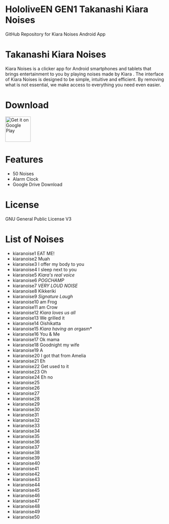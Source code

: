 # HololiveEN GEN1 Takanashi Kiara Noises
 GitHub Repository for Kiara Noises Android App

# Takanashi Kiara Noises
Kiara Noises is a clicker app for Android smartphones and tablets that brings entertainment to you by playing noises made by Kiara .
The interface of Kiara Noises is designed to be simple, intuitive and efficient. By removing what is not essential, we make access to everything you need even easier.

# Download
[<img src="https://play.google.com/intl/en_us/badges/images/generic/en_badge_web_generic.png"
alt="Get it on Google Play"
height="80">](https://play.google.com/store/apps/details?id=com.yuzumin.kiaranoises)

# Features
* 50 Noises
* Alarm Clock
* Google Drive Download

# License
GNU General Public License V3

# List of Noises
* kiaranoise1  EAT ME!
* kiaranoise2  Muah
* kiaranoise3  I offer my body to you
* kiaranoise4  I sleep next to you
* kiaranoise5  *Kiara's real voice*
* kiaranoise6  *POGCHAMP*
* kiaranoise7  *VERY LOUD NOISE*
* kiaranoise8  Kikkeriki
* kiaranoise9  *Signature Laugh*
* kiaranoise10 am Frog
* kiaranoise11 am Crow
* kiaranoise12 *Kiara loves us all*
* kiaranoise13 We grilled it
* kiaranoise14 Oishikatta
* kiaranoise15 *Kiara having an o*rgasm*
* kiaranoise16 You & Me
* kiaranoise17 Ok mama
* kiaranoise18 Goodnight my wife 
* kiaranoise19 A
* kiaranoise20 I got that from Amelia
* kiaranoise21 Eh
* kiaranoise22 Get used to it
* kiaranoise23 Oh
* kiaranoise24 Eh no
* kiaranoise25
* kiaranoise26
* kiaranoise27
* kiaranoise28
* kiaranoise29
* kiaranoise30
* kiaranoise31
* kiaranoise32
* kiaranoise33
* kiaranoise34
* kiaranoise35
* kiaranoise36
* kiaranoise37
* kiaranoise38
* kiaranoise39
* kiaranoise40
* kiaranoise41
* kiaranoise42
* kiaranoise43
* kiaranoise44
* kiaranoise45
* kiaranoise46
* kiaranoise47
* kiaranoise48
* kiaranoise49
* kiaranoise50
